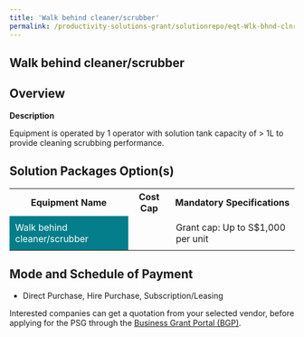 ```yaml
---
title: 'Walk behind cleaner/scrubber'
permalink: /productivity-solutions-grant/solutionrepo/eqt-Wlk-bhnd-clnrscrubbr-Clnng
---
```


## Walk behind cleaner/scrubber

## Overview

**Description**

Equipment is operated by 1 operator with solution tank capacity of > 1L to provide cleaning scrubbing performance.

## Solution Packages Option(s)

<table>
<tr>
<th><b>Equipment Name</b></th>
<th><b>Cost Cap</b></th>
<th><b>Mandatory Specifications</b></th>
</tr>
<tr>
<td style='padding: 10px; background-color: #037E8A; color: #FFFFFF;'>Walk behind cleaner/scrubber</td>
<td style='padding: 10px;'></td>
<td style='padding: 10px;'>Grant cap: Up to S$1,000 per unit</td>
</tr>
</table>

## Mode and Schedule of Payment

 - Direct Purchase, Hire Purchase, Subscription/Leasing

Interested companies can get a quotation from your selected vendor, before applying for the PSG through the <a href='https://www.businessgrants.gov.sg/' target='_blank' rel='noopener'>Business Grant Portal (BGP)</a>.

<script src="/jquery/resize-tables.js"></script>
